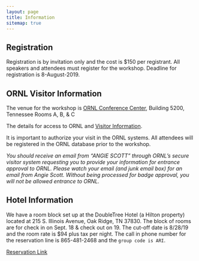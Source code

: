 ```yaml
---
layout: page
title: Information
sitemap: true
---
```


## Registration

Registration is by invitation only and the cost is $150 per registrant.  All speakers and attendees must register for the workshop.  Deadline for registration is 8-August-2019.

## ORNL Visitor Information

The venue for the workshop is [ORNL Conference Center](https://map.ornl.org/#!BLD_2015061703231), Building 5200, Tennessee Rooms A, B, & C

The details for access to ORNL and [Visitor Information](https://www.ornl.gov/content/come-see-us).  

It is important to authorize your visit in the ORNL systems.  All attendees will be registered in the ORNL database prior to the workshop.  

*You should receive an email from “ANGIE SCOTT” through ORNL’s secure visitor system requesting you to provide your information for entrance approval to ORNL.  Please watch your email (and junk email box) for an email from Angie Scott.  Without being processed for badge approval, you will not be allowed entrance to ORNL.*

## Hotel Information

We have a room block set up at the DoubleTree Hotel (a Hilton property) located at 215 S.  Illinois Avenue, Oak Ridge, TN  37830.  The block of rooms are for check in on Sept.  18 & check out on 19.  The cut-off date is 8/28/19 and the room rate is $94 plus tax per night.  The call in phone number for the reservation line is 865-481-2468 and the `group code is ARI`.  

[Reservation Link](https://doubletree.hilton.com/en/dt/groups/personalized/O/ORKDTDT-ARI-20190918/index.jhtml?WT.mc_id=POG)
